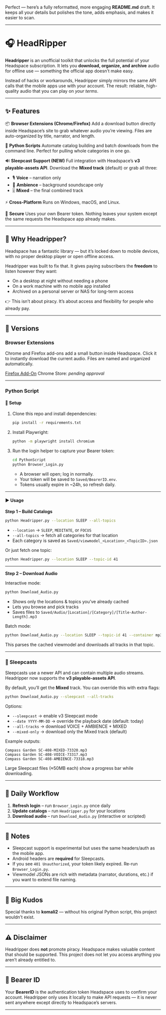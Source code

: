 Perfect — here’s a fully reformatted, more engaging **README.md** draft. It keeps all your details but polishes the tone, adds emphasis, and makes it easier to scan.

---

# 🎧 HeadRipper

**Headripper** is an unofficial toolkit that unlocks the full potential of your Headspace subscription.
It lets you **download, organize, and archive** audio for offline use — something the official app doesn’t make easy.

Instead of hacks or workarounds, Headripper simply mirrors the same API calls that the mobile apps use with your account.
The result: reliable, high-quality audio that you can play on *your terms*.

---

## ✨ Features

📦 **Browser Extensions (Chrome/Firefox)**
Add a download button directly inside Headspace’s site to grab whatever audio you’re viewing. Files are auto-organized by title, narrator, and length.

🐍 **Python Scripts**
Automate catalog building and batch downloads from the command line. Perfect for pulling whole categories in one go.

🔊 **Sleepcast Support (NEW)**
Full integration with Headspace’s **v3 playable-assets API**.
Download the **Mixed track** (default) or grab all three:

* 🎙️ **Voice** – narration only
* 🌌 **Ambience** – background soundscape only
* 🎚️ **Mixed** – the final combined track

⚡ **Cross-Platform**
Runs on Windows, macOS, and Linux.

🔐 **Secure**
Uses your own Bearer token. Nothing leaves your system except the same requests the Headspace app already makes.

---

## 🎯 Why Headripper?

Headspace has a fantastic library — but it’s locked down to mobile devices, with no proper desktop player or open offline access.

Headripper was built to fix that.
It gives paying subscribers the **freedom** to listen however they want:

* On a desktop at night without needing a phone
* On a work machine with no mobile app installed
* Archived on a personal server or NAS for long-term access

👉 This isn’t about piracy. It’s about access and flexibility for people who already pay.

---

## 🧩 Versions

### Browser Extensions

Chrome and Firefox add-ons add a small button inside Headspace. Click it to instantly download the current audio.
Files are named and organized automatically.

[Firefox Add-On](https://addons.mozilla.org/en-US/firefox/addon/headripper/?utm_source=joexv.github.io)
Chrome Store: *pending approval*

---

### Python Script

#### 🔧 Setup

1. Clone this repo and install dependencies:

   ```bash
   pip install -r requirements.txt
   ```
2. Install Playwright:

   ```bash
   python -m playwright install chromium
   ```
3. Run the login helper to capture your Bearer token:

   ```bash
   cd PythonScript
   python Browser_Login.py
   ```

   * A browser will open; log in normally.
   * Your token will be saved to `Saved/BearerID.env`.
   * Tokens usually expire in \~24h, so refresh daily.

---

#### ▶️ Usage

**Step 1 – Build Catalogs**

```bash
python Headripper.py --location SLEEP --all-topics
```

* `--location` → `SLEEP`, `MEDITATE`, or `FOCUS`
* `--all-topics` → fetch all categories for that location
* Each category is saved as `Saved/viewmodel_<Location>_<TopicID>.json`

Or just fetch one topic:

```bash
python Headripper.py --location SLEEP --topic-id 41
```

---

**Step 2 – Download Audio**

Interactive mode:

```bash
python Download_Audio.py
```

* Shows only the locations & topics you’ve already cached
* Lets you browse and pick tracks
* Saves files to `Saved/Audio/[Location]/[Category]/[Title-Author-Length].mp3`

Batch mode:

```bash
python Download_Audio.py --location SLEEP --topic-id 41 --container mp3
```

This parses the cached viewmodel and downloads all tracks in that topic.

---

### 🌙 Sleepcasts

Sleepcasts use a newer API and can contain multiple audio streams.
Headripper now supports the **v3 playable-assets API**.

By default, you’ll get the **Mixed** track.
You can override this with extra flags:

```bash
python Download_Audio.py --sleepcast --all-tracks
```

Options:

* `--sleepcast` → enable v3 Sleepcast mode
* `--date YYYY-MM-DD` → override the playback date (default: today)
* `--all-tracks` → download VOICE + AMBIENCE + MIXED
* `--mixed-only` → download only the Mixed track (default)

Example outputs:

```
Compass Garden SC-408-MIXED-73320.mp3
Compass Garden SC-408-VOICE-73317.mp3
Compass Garden SC-408-AMBIENCE-73318.mp3
```

Large Sleepcast files (≈50MB each) show a progress bar while downloading.

---

## 🔄 Daily Workflow

1. **Refresh login** – run `Browser_Login.py` once daily
2. **Update catalogs** – run `Headripper.py` for your locations
3. **Download audio** – run `Download_Audio.py` (interactive or scripted)

---

## 📝 Notes

* Sleepcast support is experimental but uses the same headers/auth as the mobile app.
* Android headers are **required** for Sleepcasts.
* If you see `401 Unauthorized`, your token likely expired. Re-run `Browser_Login.py`.
* Viewmodel JSONs are rich with metadata (narrator, durations, etc.) if you want to extend file naming.

---

## 🙌 Big Kudos

Special thanks to **komali2** — without his original Python script, this project wouldn’t exist.

---

## ⚠️ Disclaimer

Headripper does **not** promote piracy.
Headspace makes valuable content that should be supported.
This project does not let you access anything you aren’t already entitled to.

---

## 🔑 Bearer ID

Your **BearerID** is the authentication token Headspace uses to confirm your account.
Headripper only uses it locally to make API requests — it is never sent anywhere except directly to Headspace’s servers.

---
